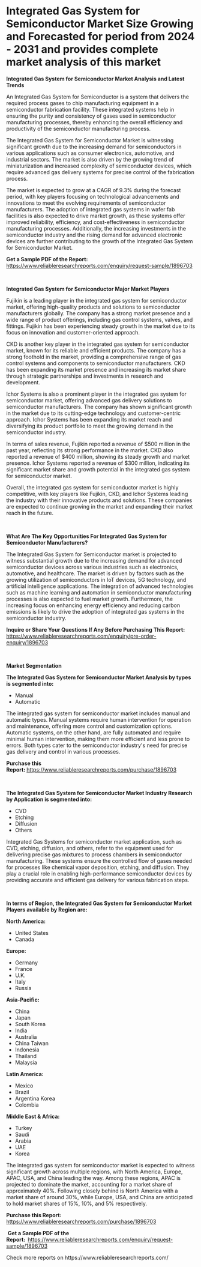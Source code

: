 <p><h1>Integrated Gas System for Semiconductor Market Size Growing and Forecasted for period from 2024 - 2031 and provides complete market analysis of this market</h1></p><p><strong>Integrated Gas System for Semiconductor Market Analysis and Latest Trends</strong></p>
<p><p>An Integrated Gas System for Semiconductor is a system that delivers the required process gases to chip manufacturing equipment in a semiconductor fabrication facility. These integrated systems help in ensuring the purity and consistency of gases used in semiconductor manufacturing processes, thereby enhancing the overall efficiency and productivity of the semiconductor manufacturing process.</p><p>The Integrated Gas System for Semiconductor Market is witnessing significant growth due to the increasing demand for semiconductors in various applications such as consumer electronics, automotive, and industrial sectors. The market is also driven by the growing trend of miniaturization and increased complexity of semiconductor devices, which require advanced gas delivery systems for precise control of the fabrication process.</p><p>The market is expected to grow at a CAGR of 9.3% during the forecast period, with key players focusing on technological advancements and innovations to meet the evolving requirements of semiconductor manufacturers. The adoption of integrated gas systems in wafer fab facilities is also expected to drive market growth, as these systems offer improved reliability, efficiency, and cost-effectiveness in semiconductor manufacturing processes. Additionally, the increasing investments in the semiconductor industry and the rising demand for advanced electronic devices are further contributing to the growth of the Integrated Gas System for Semiconductor Market.</p></p>
<p><strong>Get a Sample PDF of the Report:&nbsp;</strong> <a href="https://www.reliableresearchreports.com/enquiry/request-sample/1896703">https://www.reliableresearchreports.com/enquiry/request-sample/1896703</a></p>
<p>&nbsp;</p>
<p><strong>Integrated Gas System for Semiconductor Major Market Players</strong></p>
<p><p>Fujikin is a leading player in the integrated gas system for semiconductor market, offering high-quality products and solutions to semiconductor manufacturers globally. The company has a strong market presence and a wide range of product offerings, including gas control systems, valves, and fittings. Fujikin has been experiencing steady growth in the market due to its focus on innovation and customer-oriented approach.</p><p>CKD is another key player in the integrated gas system for semiconductor market, known for its reliable and efficient products. The company has a strong foothold in the market, providing a comprehensive range of gas control systems and components to semiconductor manufacturers. CKD has been expanding its market presence and increasing its market share through strategic partnerships and investments in research and development.</p><p>Ichor Systems is also a prominent player in the integrated gas system for semiconductor market, offering advanced gas delivery solutions to semiconductor manufacturers. The company has shown significant growth in the market due to its cutting-edge technology and customer-centric approach. Ichor Systems has been expanding its market reach and diversifying its product portfolio to meet the growing demand in the semiconductor industry.</p><p>In terms of sales revenue, Fujikin reported a revenue of $500 million in the past year, reflecting its strong performance in the market. CKD also reported a revenue of $400 million, showing its steady growth and market presence. Ichor Systems reported a revenue of $300 million, indicating its significant market share and growth potential in the integrated gas system for semiconductor market.</p><p>Overall, the integrated gas system for semiconductor market is highly competitive, with key players like Fujikin, CKD, and Ichor Systems leading the industry with their innovative products and solutions. These companies are expected to continue growing in the market and expanding their market reach in the future.</p></p>
<p>&nbsp;</p>
<p><strong>What Are The Key Opportunities For Integrated Gas System for Semiconductor Manufacturers?</strong></p>
<p><p>The Integrated Gas System for Semiconductor market is projected to witness substantial growth due to the increasing demand for advanced semiconductor devices across various industries such as electronics, automotive, and healthcare. The market is driven by factors such as the growing utilization of semiconductors in IoT devices, 5G technology, and artificial intelligence applications. The integration of advanced technologies such as machine learning and automation in semiconductor manufacturing processes is also expected to fuel market growth. Furthermore, the increasing focus on enhancing energy efficiency and reducing carbon emissions is likely to drive the adoption of integrated gas systems in the semiconductor industry.</p></p>
<p><strong>Inquire or Share Your Questions If Any Before Purchasing This Report:</strong> <a href="https://www.reliableresearchreports.com/enquiry/pre-order-enquiry/1896703">https://www.reliableresearchreports.com/enquiry/pre-order-enquiry/1896703</a></p>
<p>&nbsp;</p>
<p><strong>Market Segmentation</strong></p>
<p><strong>The Integrated Gas System for Semiconductor Market Analysis by types is segmented into:</strong></p>
<p><ul><li>Manual</li><li>Automatic</li></ul></p>
<p><p>The integrated gas system for semiconductor market includes manual and automatic types. Manual systems require human intervention for operation and maintenance, offering more control and customization options. Automatic systems, on the other hand, are fully automated and require minimal human intervention, making them more efficient and less prone to errors. Both types cater to the semiconductor industry's need for precise gas delivery and control in various processes.</p></p>
<p><strong>Purchase this Report:&nbsp;</strong><a href="https://www.reliableresearchreports.com/purchase/1896703">https://www.reliableresearchreports.com/purchase/1896703</a></p>
<p>&nbsp;</p>
<p><strong>The Integrated Gas System for Semiconductor Market Industry Research by Application is segmented into:</strong></p>
<p><ul><li>CVD</li><li>Etching</li><li>Diffusion</li><li>Others</li></ul></p>
<p><p>Integrated Gas Systems for semiconductor market application, such as CVD, etching, diffusion, and others, refer to the equipment used for delivering precise gas mixtures to process chambers in semiconductor manufacturing. These systems ensure the controlled flow of gases needed for processes like chemical vapor deposition, etching, and diffusion. They play a crucial role in enabling high-performance semiconductor devices by providing accurate and efficient gas delivery for various fabrication steps.</p></p>
<p>&nbsp;</p>
<p><strong>In terms of Region, the Integrated Gas System for Semiconductor Market Players available by Region are:</strong></p>
<p>
    <p> <strong> North America: </strong>
        <ul>
            <li>United States</li>
            <li>Canada</li>
        </ul>
        </p> 
    <p> <strong> Europe: </strong>
        <ul>
            <li>Germany</li>
            <li>France</li>
            <li>U.K.</li>
            <li>Italy</li>
            <li>Russia</li>
        </ul>
        </p> 
    <p> <strong> Asia-Pacific: </strong>
        <ul>
            <li>China</li>
            <li>Japan</li>
            <li>South Korea</li>
            <li>India</li>
            <li>Australia</li>
            <li>China Taiwan</li>
            <li>Indonesia</li>
            <li>Thailand</li>
            <li>Malaysia</li>
        </ul>
        </p> 
    <p> <strong> Latin America: </strong>
        <ul>
            <li>Mexico</li>
            <li>Brazil</li>
            <li>Argentina Korea</li>
            <li>Colombia</li>
        </ul>
        </p> 
    <p> <strong> Middle East & Africa: </strong>
        <ul>
            <li>Turkey</li>
            <li>Saudi</li>
            <li>Arabia</li>
            <li>UAE</li>
            <li>Korea</li>
        </ul>
    </p>
    </p>
<p><p>The integrated gas system for semiconductor market is expected to witness significant growth across multiple regions, with North America, Europe, APAC, USA, and China leading the way. Among these regions, APAC is projected to dominate the market, accounting for a market share of approximately 40%. Following closely behind is North America with a market share of around 30%, while Europe, USA, and China are anticipated to hold market shares of 15%, 10%, and 5% respectively.</p></p>
<p><strong>Purchase this Report: </strong><a href="https://www.reliableresearchreports.com/purchase/1896703">https://www.reliableresearchreports.com/purchase/1896703</a></p>
<p>&nbsp;<strong>Get a Sample PDF of the Report:&nbsp;&nbsp;</strong><a href="https://www.reliableresearchreports.com/enquiry/request-sample/1896703">https://www.reliableresearchreports.com/enquiry/request-sample/1896703</a></p>
<p><strong></strong></p>
<p>Check more reports on https://www.reliableresearchreports.com/</p>